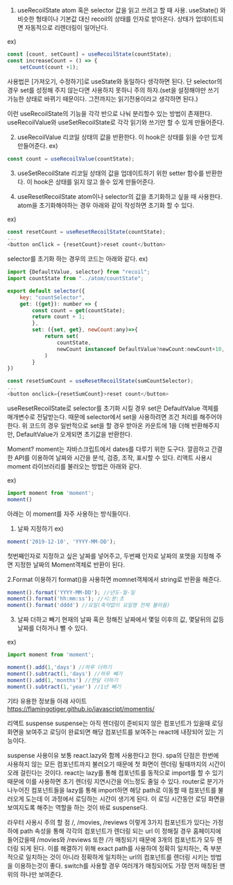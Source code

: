 1. useRecoilState
atom 혹은 selector 값을 읽고 쓰려고 할 때 사용.
useState() 와 비슷한 형태이나 기본값 대신 recoil의 상태를 인자로 받아온다.
상태가 업데이트되면 자동적으로 리렌더링이 일어난다.

ex)
```javascript
const [count, setCount] = useRecoilState(countState);
const increaseCount = () => {
	setCount(count +1);
```
사용법은 [가져오기, 수정하기]로 useState와 동일하다 생각하면 된다.
단 selector의 경우 set를 성정해 주지 않는다면 사용하지 못하니 주의 하자.(set을 설정해야만 쓰기 가능한 상태로 바뀌기 때문이다. 그전까지는 읽기전용이라고 생각하면 된다.)

이런 useRecoilState의 기능을 각각 반으로 나눠 분리할수 있는 방법이 존재한다.
useRecoilValue와 useSetRecoilState로 각각 읽기와 쓰기만 할 수 있게 만들어준다.

2. useRecoilValue
리코일 상태의 값을 반환한다.
이 hook은 상태를 읽을 수만 있게 만들어준다.
ex)
```javascript
const count = useRecoilValue(countState);
```

3. useSetRecoilState
리코일 상태의 값을 업데이트하기 위한 setter 함수를 반환한다.
이 hook은 상태를 읽지 않고 쓸수 있게 만들어준다.

4. useResetRecoilState
atom이나 selector의 값을 초기화하고 싶을 때 사용한다.
atom을 초기화해야하는 경우 아래와 같이 작성하면 초기화 할 수 있다.

ex)
```javascript
const resetCount = useResetRecoilState(countState);
...
<button onClick = {resetCount}>reset count</button>
```

selector를 초기화 하는 경우의 코드는 아래와 같다.
ex)
```javascript
import {DefaultValue, selector} from "recoil";
import countState from "../atom/countState";

export default selector({
	key: "countSelector",
	get: ({get}): number => {
		const count = get(countState);
		return count + 1;
		},
		set: ({set, get}, newCount:any)=>{
			return set(
				countState,
				newCount instanceof DefaultValue?newCount:newCount+10,
			)
		}
})
```
```javascript
const resetSumCount = useResetRecoilState(sumCountSelector);
...
<button onclick={resetSumCount}>reset count</button>
```

useResetRecoilState로 selector를 초기화 시킬 경우 set은 DefaultValue 객체를 매개변수로 전달받는다.
때문에 selector에서 set을 사용하려면 조건 처리를 해주어야 한다.
위 코드의 경우 일반적으로 set을 할 경우 받아온 카운트에 1을 더해 반환해주지만, DefaultValue가 오게되면 초기값을 반환한다.

Moment?
moment는 자바스크립트에서 dates를 다루기 위한 도구다.
깔끔하고 간결한 API를 이용하여 날짜와 시간을 분석, 검증, 조작, 표시할 수 있다.
리액트 사용시 moment 라이브러리를 불러오는 방법은 아래와 같다.

ex)
```javascript
import moment from 'moment';
moment()
```

아래는 이 moment를 자주 사용하는 방식들이다.
1. 날짜 지정하기
ex)
```javascript
moment('2019-12-10', 'YYYY-MM-DD');
```
첫번째인자로 지정하고 싶은 날짜를 넣어주고, 두번째 인자로 날짜의 포맷을 지정해 주면 지정한 날짜의 Moment객체로 반환이 된다.

2.Format 이용하기
format()을 사용하면 momnet객체에서 string로 반환을 해준다.
```javascript
moment().format('YYYY-MM-DD'); //년도-월-일
moment().format('hh:mm:ss'); //시:분:초
moment().format('dddd') //요일(축약없이 요일명 전체 불러옴)
```

3. 날짜 더하고 빼기
현재의 날짜 혹은 정해진 날짜에서 몇일 이후의 값, 몇달뒤의 값등 날짜를 더하거나 뺄 수 있다.

ex)
```javascript
import moment from 'moment';

moment().add(1,'days') //하루 더하기
moment().subtract(1,'days') //하루 빼기
moment().add(1,'months') //한달 더하기
moment().subtract(1,'year') //1년 빼기
```

기타 유용한 정보들 아래 사이트
https://flamingotiger.github.io/javascript/momentjs/


리액트 suspense
suspense는 아직 렌더링이 준비되지 않은 컴포넌트가 있을때 로딩 화면을 보여주고 로딩이 완료되면 해당 컴포넌트를 보여주는 react에 내장되어 있는 기능이다.

suspense 사용이유
보통 react.lazy와 함께 사용한다고 한다.
spa의 단점은 한번에 사용하지 않는 모든 컴포넌트까지 불러오기 때문에 첫 화면이 렌더링 될때까지의 시간이 오래 걸린다는 것이다.
react는 lazy를 통해 컴포넌트를 동적으로 import를 할 수 있기 때문에 이를 사용하면 초기 렌더링 지연시간을 어느정도 줄일 수 있다.
router로 분기가 나누어진 컴포넌트들을 lazy를 통해 import하면 해당 path로 이동할 때 컴포넌트를 불러오게 도는데 이 과정에서 로딩하는 시간이 생기게 된다.
이 로딩 시간동안 로딩 화면을 보여지도록 해주는 역할을 하는 것이 바로 suspense다.

라우터 사용시 주의 할 점
/, /movies, /reviews 이렇게 3가지 컴포넌트가 있다는 가정하에 path 속성을 통해 각각의 컴포넌트가 렌더링 되는 url 이 정해질 경우 홈페이지에 들어갔을때 /movies와 /reviews 또한 /가 매칭되기 때문에 3개의 컴포넌트가 모두 렌더링 되게 된다.
이를 해결하기 위해 exact path를 사용하여 정확히 일치하는, 즉 부분적으로 일치하는 것이 아니라 정확하게 일치하는 url의 컴포넌트를 렌더링 시키는 방법을 이용하는것이 좋다.
switch를 사용할 경우 여러개가 매칭되어도 가장 먼저 매칭된 맨 위의 <Route> 하나만 보여준다.

